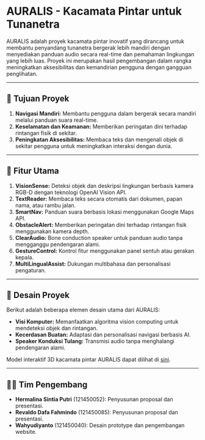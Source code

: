 # AURALIS - Kacamata Pintar untuk Tunanetra

AURALIS adalah proyek kacamata pintar inovatif yang dirancang untuk membantu penyandang tunanetra bergerak lebih mandiri dengan menyediakan panduan audio secara real-time dan pemahaman lingkungan yang lebih luas. Proyek ini merupakan hasil pengembangan dalam rangka meningkatkan aksesibilitas dan kemandirian pengguna dengan gangguan penglihatan.

---

## 🎯 Tujuan Proyek
1. **Navigasi Mandiri:** Membantu pengguna dalam bergerak secara mandiri melalui panduan suara real-time.
2. **Keselamatan dan Keamanan:** Memberikan peringatan dini terhadap rintangan fisik di sekitar.
3. **Peningkatan Aksesibilitas:** Membaca teks dan mengenali objek di sekitar pengguna untuk meningkatkan interaksi dengan dunia.

---

## 🚀 Fitur Utama
1. **VisionSense:** Deteksi objek dan deskripsi lingkungan berbasis kamera RGB-D dengan teknologi OpenAI Vision API.
2. **TextReader:** Membaca teks secara otomatis dari dokumen, papan nama, atau rambu jalan.
3. **SmartNav:** Panduan suara berbasis lokasi menggunakan Google Maps API.
4. **ObstacleAlert:** Memberikan peringatan dini terhadap rintangan fisik menggunakan kamera depth.
5. **ClearAudio:** Bone conduction speaker untuk panduan audio tanpa mengganggu pendengaran alami.
6. **GestureControl:** Kontrol fitur menggunakan panel sentuh atau gerakan kepala.
7. **MultiLingualAssist:** Dukungan multibahasa dan personalisasi pengaturan.

---

## 🎨 Desain Proyek
Berikut adalah beberapa elemen desain utama dari AURALIS:
- **Visi Komputer:** Memanfaatkan algoritma vision computing untuk mendeteksi objek dan rintangan.
- **Kecerdasan Buatan:** Adaptasi dan personalisasi navigasi berbasis AI.
- **Speaker Konduksi Tulang:** Transmisi audio tanpa menghalangi pendengaran alami.

Model interaktif 3D kacamata pintar AURALIS dapat dilihat di [sini](https://wahyu-02.github.io/auralis/).

---

## 👩‍💻 Tim Pengembang
- **Hermalina Sintia Putri** (121450052): Penyusunan proposal dan presentasi.
- **Revaldo Dafa Fahmindo** (121450085): Penyusunan proposal dan presentasi.
- **Wahyudiyanto** (121450040): Desain prototype dan pengembangan website.
